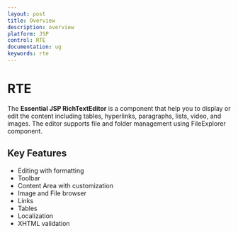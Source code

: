 ```yaml
---
layout: post
title: Overview
description: overview
platform: JSP
control: RTE
documentation: ug
keywords: rte
---
```


# RTE

The **Essential JSP RichTextEditor** is a component that help you to display or edit the content including tables, hyperlinks, paragraphs, lists, video, and images. The editor supports file and folder management using FileExplorer component. 

## Key Features

* Editing with formatting
* Toolbar
* Content Area with customization
* Image and File browser
* Links
* Tables
* Localization
* XHTML validation

